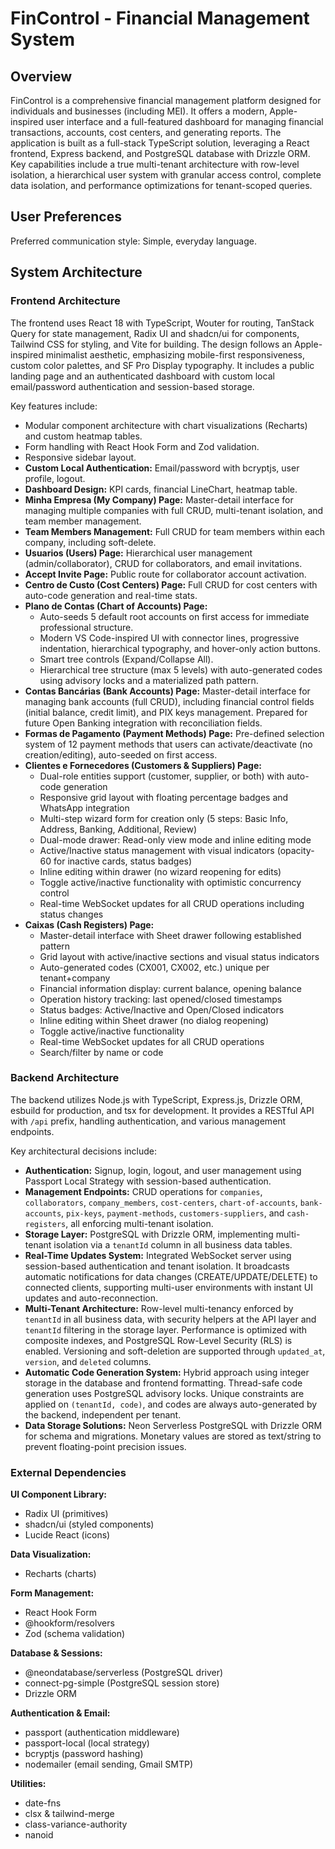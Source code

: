 # FinControl - Financial Management System

## Overview

FinControl is a comprehensive financial management platform designed for individuals and businesses (including MEI). It offers a modern, Apple-inspired user interface and a full-featured dashboard for managing financial transactions, accounts, cost centers, and generating reports. The application is built as a full-stack TypeScript solution, leveraging a React frontend, Express backend, and PostgreSQL database with Drizzle ORM. Key capabilities include a true multi-tenant architecture with row-level isolation, a hierarchical user system with granular access control, complete data isolation, and performance optimizations for tenant-scoped queries.

## User Preferences

Preferred communication style: Simple, everyday language.

## System Architecture

### Frontend Architecture

The frontend uses React 18 with TypeScript, Wouter for routing, TanStack Query for state management, Radix UI and shadcn/ui for components, Tailwind CSS for styling, and Vite for building. The design follows an Apple-inspired minimalist aesthetic, emphasizing mobile-first responsiveness, custom color palettes, and SF Pro Display typography. It includes a public landing page and an authenticated dashboard with custom local email/password authentication and session-based storage.

Key features include:
- Modular component architecture with chart visualizations (Recharts) and custom heatmap tables.
- Form handling with React Hook Form and Zod validation.
- Responsive sidebar layout.
- **Custom Local Authentication:** Email/password with bcryptjs, user profile, logout.
- **Dashboard Design:** KPI cards, financial LineChart, heatmap table.
- **Minha Empresa (My Company) Page:** Master-detail interface for managing multiple companies with full CRUD, multi-tenant isolation, and team member management.
- **Team Members Management:** Full CRUD for team members within each company, including soft-delete.
- **Usuarios (Users) Page:** Hierarchical user management (admin/collaborator), CRUD for collaborators, and email invitations.
- **Accept Invite Page:** Public route for collaborator account activation.
- **Centro de Custo (Cost Centers) Page:** Full CRUD for cost centers with auto-code generation and real-time stats.
- **Plano de Contas (Chart of Accounts) Page:**
    - Auto-seeds 5 default root accounts on first access for immediate professional structure.
    - Modern VS Code-inspired UI with connector lines, progressive indentation, hierarchical typography, and hover-only action buttons.
    - Smart tree controls (Expand/Collapse All).
    - Hierarchical tree structure (max 5 levels) with auto-generated codes using advisory locks and a materialized path pattern.
- **Contas Bancárias (Bank Accounts) Page:** Master-detail interface for managing bank accounts (full CRUD), including financial control fields (initial balance, credit limit), and PIX keys management. Prepared for future Open Banking integration with reconciliation fields.
- **Formas de Pagamento (Payment Methods) Page:** Pre-defined selection system of 12 payment methods that users can activate/deactivate (no creation/editing), auto-seeded on first access.
- **Clientes e Fornecedores (Customers & Suppliers) Page:** 
    - Dual-role entities support (customer, supplier, or both) with auto-code generation
    - Responsive grid layout with floating percentage badges and WhatsApp integration
    - Multi-step wizard form for creation only (5 steps: Basic Info, Address, Banking, Additional, Review)
    - Dual-mode drawer: Read-only view mode and inline editing mode
    - Active/Inactive status management with visual indicators (opacity-60 for inactive cards, status badges)
    - Inline editing within drawer (no wizard reopening for edits)
    - Toggle active/inactive functionality with optimistic concurrency control
    - Real-time WebSocket updates for all CRUD operations including status changes
- **Caixas (Cash Registers) Page:**
    - Master-detail interface with Sheet drawer following established pattern
    - Grid layout with active/inactive sections and visual status indicators
    - Auto-generated codes (CX001, CX002, etc.) unique per tenant+company
    - Financial information display: current balance, opening balance
    - Operation history tracking: last opened/closed timestamps
    - Status badges: Active/Inactive and Open/Closed indicators
    - Inline editing within Sheet drawer (no dialog reopening)
    - Toggle active/inactive functionality
    - Real-time WebSocket updates for all CRUD operations
    - Search/filter by name or code

### Backend Architecture

The backend utilizes Node.js with TypeScript, Express.js, Drizzle ORM, esbuild for production, and tsx for development. It provides a RESTful API with `/api` prefix, handling authentication, and various management endpoints.

Key architectural decisions include:
- **Authentication:** Signup, login, logout, and user management using Passport Local Strategy with session-based authentication.
- **Management Endpoints:** CRUD operations for `companies`, `collaborators`, `company_members`, `cost-centers`, `chart-of-accounts`, `bank-accounts`, `pix-keys`, `payment-methods`, `customers-suppliers`, and `cash-registers`, all enforcing multi-tenant isolation.
- **Storage Layer:** PostgreSQL with Drizzle ORM, implementing multi-tenant isolation via a `tenantId` column in all business data tables.
- **Real-Time Updates System:** Integrated WebSocket server using session-based authentication and tenant isolation. It broadcasts automatic notifications for data changes (CREATE/UPDATE/DELETE) to connected clients, supporting multi-user environments with instant UI updates and auto-reconnection.
- **Multi-Tenant Architecture:** Row-level multi-tenancy enforced by `tenantId` in all business data, with security helpers at the API layer and `tenantId` filtering in the storage layer. Performance is optimized with composite indexes, and PostgreSQL Row-Level Security (RLS) is enabled. Versioning and soft-deletion are supported through `updated_at`, `version`, and `deleted` columns.
- **Automatic Code Generation System:** Hybrid approach using integer storage in the database and frontend formatting. Thread-safe code generation uses PostgreSQL advisory locks. Unique constraints are applied on `(tenantId, code)`, and codes are always auto-generated by the backend, independent per tenant.
- **Data Storage Solutions:** Neon Serverless PostgreSQL with Drizzle ORM for schema and migrations. Monetary values are stored as text/string to prevent floating-point precision issues.

### External Dependencies

**UI Component Library:**
- Radix UI (primitives)
- shadcn/ui (styled components)
- Lucide React (icons)

**Data Visualization:**
- Recharts (charts)

**Form Management:**
- React Hook Form
- @hookform/resolvers
- Zod (schema validation)

**Database & Sessions:**
- @neondatabase/serverless (PostgreSQL driver)
- connect-pg-simple (PostgreSQL session store)
- Drizzle ORM

**Authentication & Email:**
- passport (authentication middleware)
- passport-local (local strategy)
- bcryptjs (password hashing)
- nodemailer (email sending, Gmail SMTP)

**Utilities:**
- date-fns
- clsx & tailwind-merge
- class-variance-authority
- nanoid